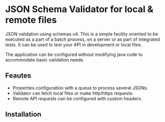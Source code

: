 # JSON Schema Validator for local & remote files

JSON validation using schemas v4. This is a simple facility oriented to be executed
as a part of a batch process, on a server or as part of integrated tests. It can be used to
test your API in development or local files.

The application can be configured without modifying java code to accommodate basic
validation needs.

## Feautes
* Properties configuration with a queue to process several JSONs.
* Validator can fetch local files or make http/https requests.
* Remote API requests can be configured with custom headers.

## Installation
